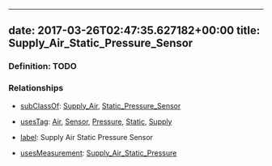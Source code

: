 
---
date: 2017-03-26T02:47:35.627182+00:00
title: Supply_Air_Static_Pressure_Sensor
---
### Definition: TODO

### Relationships

* [subClassOf](http://www.w3.org/2000/01/rdf-schema#subClassOf): [Supply_Air](https://brickschema.org/schema/1.0/Brick#Supply_Air), [Static_Pressure_Sensor](https://brickschema.org/schema/1.0/Brick#Static_Pressure_Sensor)

* [usesTag](https://brickschema.org/schema/1.0/BrickFrame#usesTag): [Air](https://brickschema.org/schema/1.0/BrickTag#Air), [Sensor](https://brickschema.org/schema/1.0/BrickTag#Sensor), [Pressure](https://brickschema.org/schema/1.0/BrickTag#Pressure), [Static](https://brickschema.org/schema/1.0/BrickTag#Static), [Supply](https://brickschema.org/schema/1.0/BrickTag#Supply)

* [label](http://www.w3.org/2000/01/rdf-schema#label): Supply Air Static Pressure Sensor

* [usesMeasurement](https://brickschema.org/schema/1.0/BrickFrame#usesMeasurement): [Supply_Air_Static_Pressure](https://brickschema.org/schema/1.0/Brick#Supply_Air_Static_Pressure)
